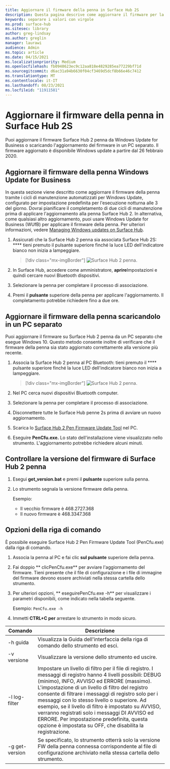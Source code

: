 ```yaml
---
title: Aggiornare il firmware della penna in Surface Hub 2S
description: Questa pagina descrive come aggiornare il firmware per la penna Surface Hub 2.
keywords: separare i valori con virgole
ms.prod: surface-hub
ms.sitesec: library
author: greg-lindsay
ms.author: greglin
manager: laurawi
audience: Admin
ms.topic: article
ms.date: 04/15/2021
ms.localizationpriority: Medium
ms.openlocfilehash: fb0948623ec9c12aa818e4829285ea77229bf71d
ms.sourcegitcommit: d6ac31a94b6630f04cf3469d5dcf8b66e46c7412
ms.translationtype: MT
ms.contentlocale: it-IT
ms.lasthandoff: 08/23/2021
ms.locfileid: "11911581"
---
```

# <a name="update-pen-firmware-on-surface-hub-2s"></a>Aggiornare il firmware della penna in Surface Hub 2S

Puoi aggiornare il firmware Surface Hub 2 penna da Windows Update for Business o scaricando l'aggiornamento del firmware in un PC separato. Il firmware aggiornato è disponibile Windows update a partire dal 26 febbraio 2020. 

## <a name="update-pen-firmware-using-windows-update-for-business"></a>Aggiornare il firmware della penna Windows Update for Business

In questa sezione viene descritto come aggiornare il firmware della penna tramite i cicli di manutenzione automatizzati per Windows Update, configurato per impostazione predefinita per l'esecuzione notturna alle 3 del giorno. Dovrai pianificare il completamento di due cicli di manutenzione prima di applicare l'aggiornamento alla penna Surface Hub 2. In alternativa, come qualsiasi altro aggiornamento, puoi usare Windows Update for Business (WUfB) per applicare il firmware della penna. Per ulteriori informazioni, vedere [Managing Windows updates on Surface Hub](manage-windows-updates-for-surface-hub.md).

1. Assicurati che la Surface Hub 2 penna sia associata Surface Hub 2S: **** tieni premuto il pulsante superiore finché la luce LED dell'indicatore bianco non inizia a lampeggiare.

    > [!div class="mx-imgBorder"]
    > ![Surface Hub 2 penna.](images/sh2-pen-1.png)

2. In Surface Hub, accedere come amministratore, **aprire**Impostazioni e quindi cercare nuovi Bluetooth dispositivi.

3. Selezionare la penna per completare il processo di associazione.

4. Premi il **pulsante** superiore della penna per applicare l'aggiornamento. Il completamento potrebbe richiedere fino a due ore.

## <a name="update-pen-firmware-by-downloading-to-separate-pc"></a>Aggiornare il firmware della penna scaricandolo in un PC separato

Puoi aggiornare il firmware su Surface Hub 2 penna da un PC separato che esegue Windows 10. Questo metodo consente inoltre di verificare che il firmware della penna sia stato aggiornato correttamente alla versione più recente.

1. Associa la Surface Hub 2 penna al PC Bluetooth: tieni premuto il **** pulsante superiore finché la luce LED dell'indicatore bianco non inizia a lampeggiare.

    > [!div class="mx-imgBorder"]
    > ![Surface Hub 2 penna.](images/sh2-pen-1.png)

2. Nel PC cerca nuovi dispositivi Bluetooth computer.

3. Selezionare la penna per completare il processo di associazione.

4. Disconnettere tutte le Surface Hub penne 2s prima di avviare un nuovo aggiornamento.

5. Scarica lo [Surface Hub 2 Pen Firmware Update Tool](https://download.microsoft.com/download/8/3/F/83FD5089-D14E-42E3-AF7C-6FC36F80D347/Pen_Firmware_Tool.zip) nel PC.

6. Eseguire **PenCfu.exe.** Lo stato dell'installazione viene visualizzato nello strumento. L'aggiornamento potrebbe richiedere alcuni minuti. 


## <a name="check-firmware-version-of-surface-hub-2-pen"></a>Controllare la versione del firmware di Surface Hub 2 penna

1. Esegui **get_version.bat** e premi il **pulsante** superiore sulla penna.

2. Lo strumento segnala la versione firmware della penna. 

   Esempio:
    - Il vecchio firmware è 468.2727.368
    - Il nuovo firmware è 468.3347.368

## <a name="command-line-options"></a>Opzioni della riga di comando

È possibile eseguire Surface Hub 2 Pen Firmware Update Tool (PenCfu.exe) dalla riga di comando.

1. Associa la penna al PC e fai clic **sul pulsante** superiore della penna.

2. Fai doppio ** clicPenCfu.exe** per avviare l'aggiornamento del firmware. Tieni presente che il file di configurazione e i file di immagine del firmware devono essere archiviati nella stessa cartella dello strumento.

3. Per ulteriori opzioni, ** eseguirePenCfu.exe -h** per visualizzare i parametri disponibili, come indicato nella tabella seguente.  

   Esempio: `PenCfu.exe -h`

4. Immetti **CTRL+C per** arrestare lo strumento in modo sicuro.


| Comando | Descrizione |
| -------------- |---------------------------- |
| -h guida        | Visualizza la Guida dell'interfaccia della riga di comando dello strumento ed esci. |
| -v versione     | Visualizzare la versione dello strumento ed uscire. |
| -l log-filter  | Impostare un livello di filtro per il file di registro. I messaggi di registro hanno 4 livelli possibili: DEBUG (minimo), INFO, AVVISO ed ERRORE (massimo). L'impostazione di un livello di filtro del registro consente di filtrare i messaggi di registro solo per i messaggi con lo stesso livello o superiore. Ad esempio, se il livello di filtro è impostato su AVVISO, verranno registrati solo i messaggi DI AVVISO ed ERRORE. Per impostazione predefinita, questa opzione è impostata su OFF, che disabilita la registrazione. |
| -g get-version | Se specificato, lo strumento otterrà solo la versione FW della penna connessa corrispondente al file di configurazione archiviato nella stessa cartella dello strumento.  |

